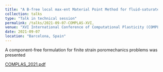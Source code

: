 ```yaml
---
title: "A B-free local max-ent Material Point Method for fluid-saturated porous media at large strain"
collection: talks
type: "Talk in technical session"
permalink: /talks/2021-09-07-COMPLAS-XVI,
venue: "XVI International Conference of Computational Plasticity (COMPLAS)"
date: 2021-09-07
location: "Barcelona, Spain"
---
```


A component-free formulation for finite strain poromechanics problems was presented


[COMPLAS_2021.pdf](https://github.com/migmolper/migmolper.github.io/files/8978323/COMPLAS_2021.pdf)

